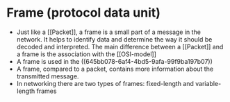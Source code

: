 # Frame (protocol data unit)
- Just like a [[Packet]], a frame is a small part of a message in the network. It helps to identify data and determine the way it should be decoded and interpreted. The main difference between a [[Packet]] and a frame is the association with the [[OSI-model]]
- A frame is used in the ((645bb078-6af4-4bd5-9afa-99f9ba197b07))
- A frame, compared to a packet, contains more information about the transmitted message.
- In networking there are two types of frames: fixed-length and variable-length frames
